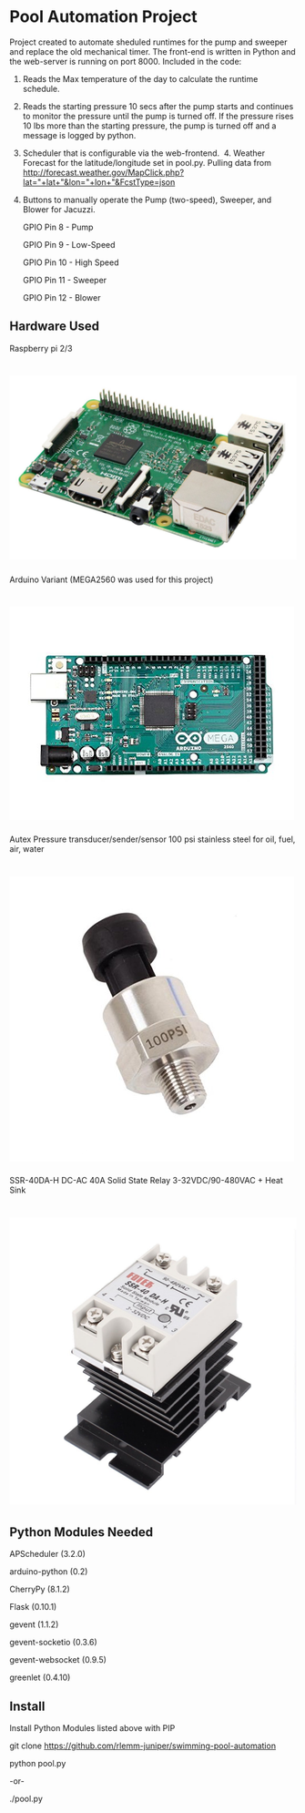 # Pool Automation Project

Project created to automate sheduled runtimes for the pump and sweeper and replace the old mechanical timer.  The front-end is written in Python and the web-server is running on port 8000.  Included in the code:

  1.  Reads the Max temperature of the day to calculate the runtime schedule.
  2.  Reads the starting pressure 10 secs after the pump starts and continues to monitor the pressure until the pump is turned off.  If the pressure rises 10 lbs more than the starting pressure, the pump is turned off and a message is logged by python.
  3.  Scheduler that is configurable via the web-frontend.
  4.  Weather Forecast for the latitude/longitude set in pool.py.  Pulling data from http://forecast.weather.gov/MapClick.php?lat="+lat+"&lon="+lon+"&FcstType=json
  5.  Buttons to manually operate the Pump (two-speed), Sweeper, and Blower for Jacuzzi.

      GPIO Pin 8 - Pump
      
      GPIO Pin 9 - Low-Speed
      
      GPIO Pin 10 - High Speed
      
      GPIO Pin 11 - Sweeper
      
      GPIO Pin 12 - Blower

## Hardware Used

Raspberry pi 2/3
# ![swimming-pool-automation](static/images/913XYU1VtjL._SL1500_.jpg)

Arduino Variant (MEGA2560 was used for this project)
# ![swimming-pool-automation](static/images/51+JOh1oO9L.jpg)

Autex Pressure transducer/sender/sensor 100 psi stainless steel for oil, fuel, air, water
# ![swimming-pool-automation](static/images/312-AZBopiL.jpg)

SSR-40DA-H DC-AC 40A Solid State Relay 3-32VDC/90-480VAC + Heat Sink
# ![swimming-pool-automation](static/images/615st6t-PiL._SL1100_.jpg)

## Python Modules Needed

  APScheduler (3.2.0)
  
  arduino-python (0.2)
  
  CherryPy (8.1.2)
  
  Flask (0.10.1)
  
  gevent (1.1.2)
  
  gevent-socketio (0.3.6)
  
  gevent-websocket (0.9.5)
  
  greenlet (0.4.10)

## Install
  
  Install Python Modules listed above with PIP
  
  git clone https://github.com/rlemm-juniper/swimming-pool-automation
  
  python pool.py
  
  -or-
  
  ./pool.py

